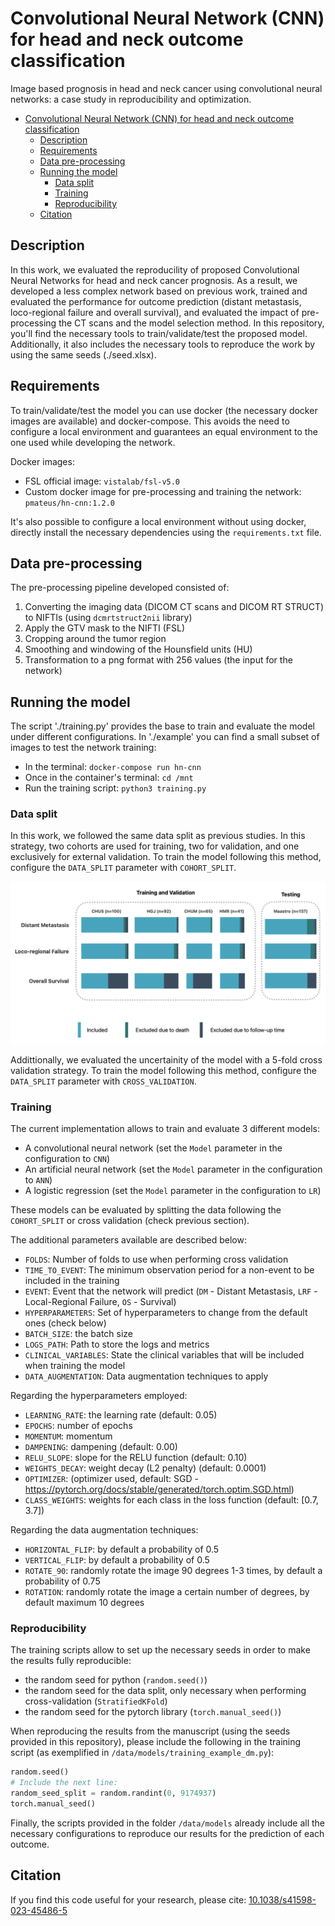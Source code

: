 #  Convolutional Neural Network (CNN) for head and neck outcome classification

Image based prognosis in head and neck cancer using convolutional neural networks: a case study in reproducibility and optimization.

- [Convolutional Neural Network (CNN) for head and neck outcome classification](#convolutional-neural-network-cnn-for-head-and-neck-outcome-classification)
  - [Description](#description)
  - [Requirements](#requirements)
  - [Data pre-processing](#data-pre-processing)
  - [Running the model](#running-the-model)
    - [Data split](#data-split)
    - [Training](#training)
    - [Reproducibility](#reproducibility)
  - [Citation](#citation)

## Description

In this work, we evaluated the reproducility of proposed Convolutional Neural Networks for head and neck cancer prognosis.
As a result, we developed a less complex network based on previous work, trained and evaluated the performance for outcome prediction (distant metastasis, loco-regional failure and overall survival), and evaluated the impact of pre-processing the CT scans and the model selection method.
In this repository, you'll find the necessary tools to train/validate/test the proposed model. Additionally, it also includes the necessary tools to reproduce the work by using the same seeds (./seed.xlsx).

## Requirements

To train/validate/test the model you can use docker (the necessary docker images are available) and docker-compose. This avoids the need to configure a local environment and guarantees an equal environment to the one used while developing the network.

Docker images:
- FSL official image: `vistalab/fsl-v5.0`
- Custom docker image for pre-processing and training the network: `pmateus/hn-cnn:1.2.0`

It's also possible to configure a local environment without using docker, directly install the necessary dependencies using the `requirements.txt` file.

## Data pre-processing

The pre-processing pipeline developed consisted of:
1. Converting the imaging data (DICOM CT scans and DICOM RT STRUCT) to NIFTIs (using `dcmrtstruct2nii` library)
2. Apply the GTV mask to the NIFTI (FSL)
3. Cropping around the tumor region
4. Smoothing and windowing of the Hounsfield units (HU)
5. Transformation to a png format with 256 values (the input for the network)

## Running the model

The script './training.py' provides the base to train and evaluate the model under different configurations.
In './example' you can find a small subset of images to test the network training:
- In the terminal: `docker-compose run hn-cnn`
- Once in the container's terminal: `cd /mnt`
- Run the training script: `python3 training.py`

### Data split

In this work, we followed the same data split as previous studies. In this strategy, two cohorts are used for training, two for validation, and one exclusively for external validation. To train the model following this method, configure the `DATA_SPLIT` parameter with `COHORT_SPLIT`.

![Data split based on the cohorts available](/censored_data.png)

Addittionally, we evaluated the uncertainity of the model with a 5-fold cross validation strategy. To train the model following this method, configure the `DATA_SPLIT` parameter with `CROSS_VALIDATION`.

### Training

The current implementation allows to train and evaluate 3 different models:
- A convolutional neural network (set the `Model` parameter in the configuration to `CNN`)
- An artificial neural network (set the `Model` parameter in the configuration to `ANN`)
- A logistic regression (set the `Model` parameter in the configuration to `LR`)

These models can be evaluated by splitting the data following the `COHORT_SPLIT` or cross validation (check previous section).

The additional parameters available are described below:
- `FOLDS`: Number of folds to use when performing cross validation
- `TIME_TO_EVENT`: The minimum observation period for a non-event to be included in the training
- `EVENT`: Event that the network will predict (`DM` - Distant Metastasis, `LRF` - Local-Regional Failure, `OS` - Survival)
- `HYPERPARAMETERS`: Set of hyperparameters to change from the default ones (check below)
- `BATCH_SIZE`: the batch size
- `LOGS_PATH`: Path to store the logs and metrics
- `CLINICAL_VARIABLES`: State the clinical variables that will be included when training the model
- `DATA_AUGMENTATION`: Data augmentation techniques to apply

Regarding the hyperparameters employed:
- `LEARNING_RATE`: the learning rate (default: 0.05)
- `EPOCHS`: number of epochs
- `MOMENTUM`: momentum
- `DAMPENING`: dampening (default: 0.00)
- `RELU_SLOPE`: slope for the RELU function (default: 0.10)
- `WEIGHTS_DECAY`: weight decay (L2 penalty) (default: 0.0001)
- `OPTIMIZER`: (optimizer used, default: SGD - https://pytorch.org/docs/stable/generated/torch.optim.SGD.html)
- `CLASS_WEIGHTS`: weights for each class in the loss function (default: [0.7, 3.7])

Regarding the data augmentation techniques:
- `HORIZONTAL_FLIP`: by default a probability of 0.5
- `VERTICAL_FLIP`: by default a probability of 0.5
- `ROTATE_90`: randomly rotate the image 90 degrees 1-3 times, by default a probability of 0.75
- `ROTATION`: randomly rotate the image a certain number of degrees, by default maximum 10 degrees

### Reproducibility

The training scripts allow to set up the necessary seeds in order to make the results fully reproducible:
- the random seed for python (`random.seed()`)
- the random seed for the data split, only necessary when performing cross-validation (`StratifiedKFold`)
- the random seed for the pytorch library (`torch.manual_seed()`)

When reproducing the results from the manuscript (using the seeds provided in this repository), 
please include the following in the training script (as exemplified in `/data/models/training_example_dm.py`):

```python
random.seed()
# Include the next line:
random_seed_split = random.randint(0, 9174937)
torch.manual_seed()
```

Finally, the scripts provided in the folder `/data/models` already include all the necessary configurations 
to reproduce our results for the prediction of each outcome.

## Citation

If you find this code useful for your research, please cite:
[10.1038/s41598-023-45486-5](https://doi.org/10.1038/s41598-023-45486-5)
